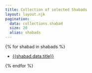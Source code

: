 ```yaml
---
title: Collection of selected Shabads
layout: layout.njk
pagination:
  data: collections.shabad
  size: 20
  alias: shabads
---
```


{% for shabad in shabads %}

- [{{shabad.data.title}}]({{shabad.url}})

{% endfor %}
